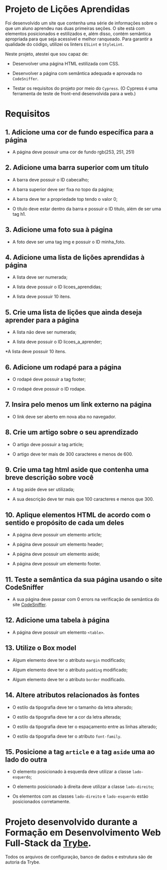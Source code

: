 # Projeto de Lições Aprendidas

Foi desenvolvido um site que contenha uma série de informações sobre o que um aluno aprendeu nas duas primeiras seções. O site está com elementos posicionados e estilizados e, além disso, contém semântica apropriada para que seja acessível e melhor ranqueado. Para garantir a qualidade do código, utilizei os linters `ESLint` e `StyleLint`.


  Neste projeto, atestei que sou capaz de:

  * Desenvolver uma página HTML estilizada com CSS.

  * Desenvolver a página com semântica adequada e aprovada no `CodeSniffer`.
    
  * Testar os requisitos do projeto por meio do `Cypress`. (O Cypress é uma ferramenta de teste de front-end desenvolvida para a web.)


# Requisitos
## 1. Adicione uma cor de fundo específica para a página
   * A página deve possuir uma cor de fundo rgb(253, 251, 251)

## 2. Adicione uma barra superior com um título
   * A barra deve possuir o ID cabecalho;

   * A barra superior deve ser fixa no topo da página;

   * A barra deve ter a propriedade top tendo o valor 0;

   * O título deve estar dentro da barra e possuir o ID titulo, além de ser uma tag h1.

## 3. Adicione uma foto sua à página
   * A foto deve ser uma tag img e possuir o ID minha_foto.

## 4. Adicione uma lista de lições aprendidas à página
   * A lista deve ser numerada;

   * A lista deve possuir o ID licoes_aprendidas;

   * A lista deve possuir 10 itens. 

## 5. Crie uma lista de lições que ainda deseja aprender para a página
   * A lista não deve ser numerada;

   * A lista deve possuir o ID licoes_a_aprender;

   *A lista deve possuir 10 itens.

  ## 6. Adicione um rodapé para a página
   * O rodapé deve possuir a tag footer;

   * O rodapé deve possuir o ID rodape.

  ## 7. Insira pelo menos um link externo na página
   * O link deve ser aberto em nova aba no navegador.

  ## 8. Crie um artigo sobre o seu aprendizado
   * O artigo deve possuir a tag article;

   * O artigo deve ter mais de 300 caracteres e menos de 600.

  ## 9. Crie uma tag html aside que contenha uma breve descrição sobre você
   * A tag aside deve ser utilizada;

   * A sua descrição deve ter mais que 100 caracteres e menos que 300.

  ## 10. Aplique elementos HTML de acordo com o sentido e propósito de cada um deles
   * A página deve possuir um elemento article;

   * A página deve possuir um elemento header;

   * A página deve possuir um elemento aside;

   * A página deve possuir um elemento footer.

  ## 11. Teste a semântica da sua página usando o site CodeSniffer
   * A sua página deve passar com 0 errors na verificação de semântica do site [CodeSniffer](https://squizlabs.github.io/HTML_CodeSniffer/).

  ## 12. Adicione uma tabela à página
   * A página deve possuir um elemento `<table>`.

  ## 13. Utilize o Box model 
   * Algum elemento deve ter o atributo `margin` modificado;
   
   * Algum elemento deve ter o atributo `padding` modificado;

   * Algum elemento deve ter o atributo `border` modificado.

  ## 14. Altere atributos relacionados às fontes
   * O estilo da tipografia deve ter o tamanho da letra alterado;

   * O estilo da tipografia deve ter a cor da letra alterada;

   * O estilo da tipografia deve ter o espaçamento entre as linhas alterado;

   * O estilo da tipografia deve ter o atributo `font-family`.

## 15. Posicione a tag `article` e a tag `aside` uma ao lado do outra
   * O elemento posicionado à esquerda deve utilizar a classe `lado-esquerdo`;

  * O elemento posicionado à direita deve utilizar a classe `lado-direito`;

  * Os elementos com as classes `lado-direito` e `lado-esquerdo` estão posicionados corretamente.
  

# Projeto desenvolvido durante a Formação em Desenvolvimento Web Full-Stack da [Trybe](https://www.betrybe.com/). 
Todos os arquivos de configuração, banco de dados e estrutura são de autoria da Trybe.



